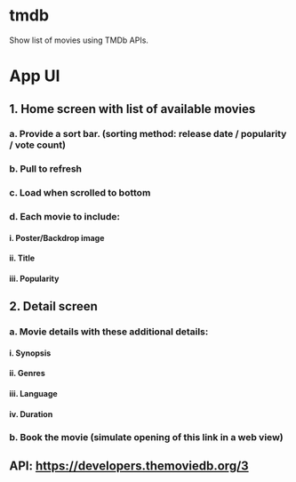 # tmdb
Show list of movies using TMDb APIs.

# App UI
## 1. Home screen with list of available movies
###    a. Provide a sort bar. (sorting method: release date / popularity / vote count)
###    b. Pull to refresh
###    c. Load when scrolled to bottom
###    d. Each movie to include:
####        i. Poster/Backdrop image
####        ii. Title
####        iii. Popularity
## 2. Detail screen
###    a. Movie details with these additional details:
####        i. Synopsis
####        ii. Genres
####        iii. Language
####        iv. Duration
###    b. Book the movie (simulate opening of this link in a web view)

## API: https://developers.themoviedb.org/3

